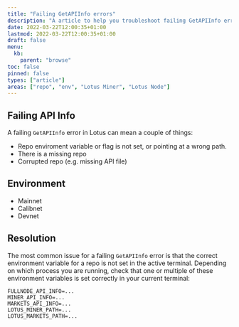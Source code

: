 ```yaml
---
title: "Failing GetAPIInfo errors"
description: "A article to help you troubleshoot failing GetAPIInfo error messages"
date: 2022-03-22T12:00:35+01:00
lastmod: 2022-03-22T12:00:35+01:00
draft: false
menu:
  kb:
    parent: "browse"
toc: false
pinned: false
types: ["article"]
areas: ["repo", "env", "Lotus Miner", "Lotus Node"]
---
```


## Failing API Info

A failing `GetAPIInfo` error in Lotus can mean a couple of things:

- Repo enviroment variable or flag is not set, or pointing at a wrong path.
- There is a missing repo
- Corrupted repo (e.g. missing API file)

## Environment

- Mainnet 
- Calibnet
- Devnet

## Resolution

The most common issue for a failing `GetAPIInfo` error is that the correct environment variable for a repo is not set in the active terminal. Depending on which process you are running, check that one or multiple of these environment variables is set correctly in your current terminal:

```plaintext
FULLNODE_API_INFO=...
MINER_API_INFO=...
MARKETS_API_INFO=...
LOTUS_MINER_PATH=...
LOTUS_MARKETS_PATH=...
```
